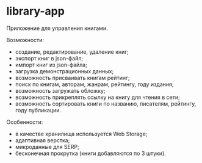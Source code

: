 # library-app
Приложение для управления книгами.

Возможности:

- создание, редактирование, удаление книг;
- экспорт книг в json-файл;
- импорт книг из json-файла;
- загрузка демонстрационных данных;
- возможность присваивать книгам рейтинг;
- поиск по книгам, авторам, жанрам, рейтингу, году издания;
- возможность загружать обложку;
- возможность прикреплять ссылку на книгу для чтения в сети;
- возможность сортировать книги по названию, писателям, рейтингу, году публикации.

Особенности:

- в качестве хранилища используется Web Storage;
- адаптивная верстка;
- микроданные для SERP;
- бесконечная прокрутка (книги добавляются по 3 штуки).
